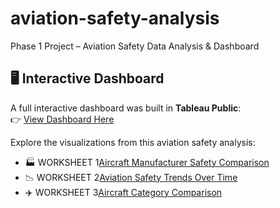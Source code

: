 # aviation-safety-analysis
Phase 1 Project – Aviation Safety Data Analysis &amp; Dashboard
## 🖥️ Interactive Dashboard
A full interactive dashboard was built in **Tableau Public**:  
👉 [View Dashboard Here](https://public.tableau.com/app/profile/pelly.kagwe/viz/Aviation_Safety_Dashboard/Dashboard1)

Explore the visualizations from this aviation safety analysis:
 
- 🏭 WORKSHEET 1[Aircraft Manufacturer Safety Comparison](https://public.tableau.com/authoring/Aviation_Safety_Dashboard/Manufacturersafety#1)  
- 📉 WORKSHEET 2[Aviation Safety Trends Over Time](https://public.tableau.com/authoring/Aviation_Safety_Dashboard/Trendsovertime#1)  
- ✈️ WORKSHEET 3[Aircraft Category Comparison](https://public.tableau.com/authoring/Aviation_Safety_Dashboard/Aircrafycategorycomparison#1)  
